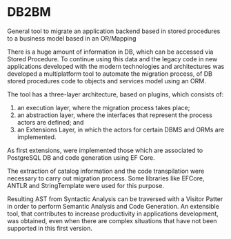 # DB2BM
General tool to migrate an application backend based in stored procedures to a business model based in an OR/Mapping

There is a huge amount of information in DB, which can be accessed via Stored Procedure. To continue using this data and the legacy code in new applications developed with the modern technologies and architectures was developed a multiplatform tool to automate the migration process, of DB stored procedures code to objects and services model using an ORM.

The tool has a three-layer architecture, based on plugins, which consists of: 
 1. an execution layer, where the migration process takes place; 
 2. an abstraction layer, where the interfaces that represent the process actors are defined; and 
 3. an Extensions Layer, in which the actors for certain DBMS and ORMs are implemented. 

As first extensions, were implemented those which are associated to PostgreSQL DB and code generation using EF Core.

The extraction of catalog information and the code transpilation were necessary to carry out migration process. Some libraries like EFCore, ANTLR and StringTemplate were used for this purpose. 

Resulting AST from Syntactic Analysis can be traversed with a Visitor Patter in order to perform Semantic Analysis and Code Generation.
An extensible tool, that contributes to increase productivity in applications development, was obtained, even when there are complex situations that have not been supported in this first version.

